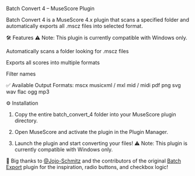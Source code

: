 Batch Convert 4 – MuseScore Plugin

Batch Convert 4 is a MuseScore 4.x plugin that scans a specified folder and automatically exports all .mscz files into selected format.

🛠️ Features
⚠️ Note: This plugin is currently compatible with Windows only.

Automatically scans a folder looking for .mscz files

Exports all scores into multiple formats

Filter names

✅ Available Output Formats:
mscx
musicxml / mxl
mid / midi
pdf
png
svg
wav
flac
ogg
mp3

⚙️ Installation 
1. Copy the entire batch_convert_4 folder into your MuseScore plugin directory.

2. Open MuseScore and activate the plugin in the Plugin Manager.

3. Launch the plugin and start converting your files!
⚠️ Note: This plugin is currently compatible with Windows only.

🙏 Big thanks to [@Jojo-Schmitz](https://github.com/Jojo-Schmitz) and the contributors of the original [Batch Export](https://github.com/Jojo-Schmitz/batch_export) plugin for the inspiration, radio buttons, and checkbox logic!
